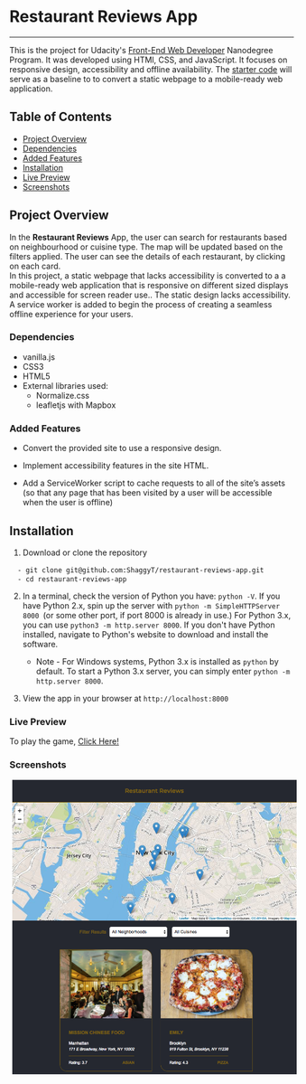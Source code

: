 # Restaurant Reviews App
---

This is the project for Udacity's [ Front-End Web Developer](https://www.udacity.com/course/front-end-web-developer-nanodegree--nd001) Nanodegree Program. It was developed using HTMl, CSS, and JavaScript. It focuses on responsive design, accessibility and offline availability.
The [starter code](https://github.com/udacity/mws-restaurant-stage-1) will serve as a baseline to  to convert a static webpage to a mobile-ready web application.


## Table of Contents

- [Project Overview](#project_overview)
- [Dependencies](#dependencies)
- [Added Features](#added_features)
- [Installation](#installation)
- [Live Preview](#live_preview)
- [Screenshots](#screenshots)

## Project Overview


In the  **Restaurant Reviews** App, the user can search for restaurants based on neighbourhood or cuisine type. The map will be updated based on the filters applied. The user can see the details of each restaurant, by clicking on each card.   
In this project, a static webpage that lacks accessibility is converted to a a mobile-ready web application that is responsive on different sized displays and accessible for screen reader use.. The static design lacks accessibility. A service worker is added to begin the process of creating a seamless offline experience for your users.


###  Dependencies

- vanilla.js
- CSS3
- HTML5  
- External libraries used:
  - Normalize.css
  - leafletjs with Mapbox


###  Added Features

- Convert the provided site to use a responsive design.

- Implement accessibility features in the site HTML.

- Add a ServiceWorker script to cache requests to all of the site’s assets (so that any page that has been visited by a user will be accessible when the user is offline)

## Installation

  1. Download or clone the repository
  ```
    - git clone git@github.com:ShaggyT/restaurant-reviews-app.git
    - cd restaurant-reviews-app
  ```
  2. In a terminal, check the version of Python you have: ```python -V```. If you have Python 2.x, spin up the server with ```python -m SimpleHTTPServer 8000 ```(or some other port, if port 8000 is already in use.) For Python 3.x, you can use ```python3 -m http.server 8000```. If you don't have Python installed, navigate to Python's website to download and install the software.

      * Note -  For Windows systems, Python 3.x is installed as `python` by default. To start a Python 3.x server, you can simply enter `python -m http.server 8000`.


  3. View the app in your browser at ``` http://localhost:8000 ```


###  Live Preview
To play the game, [Click Here!](https://udacity-restaurant-reviews-app.netlify.com)

###  Screenshots

<img src="img/screenshot.png" width=594 margin=5 style="margin: 0px 5px">
